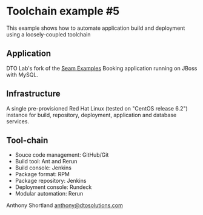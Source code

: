 Toolchain example #5
====================

This example shows how to automate application build and deployment using a loosely-coupled toolchain

Application
-----------
 
DTO Lab's fork of the [Seam Examples](https://github.com/dtolabs/seam-examples) Booking application running on JBoss with MySQL.

Infrastructure
--------------

A single pre-provisioned Red Hat Linux (tested on "CentOS release 6.2") instance for build, repository, deployment, application and database services.

Tool-chain
----------

* Souce code management: GitHub/Git
* Build tool: Ant and Rerun
* Build console: Jenkins
* Package format: RPM
* Package repository: Jenkins
* Deployment console: Rundeck
* Modular automation: Rerun

Anthony Shortland
anthony@dtosolutions.com
